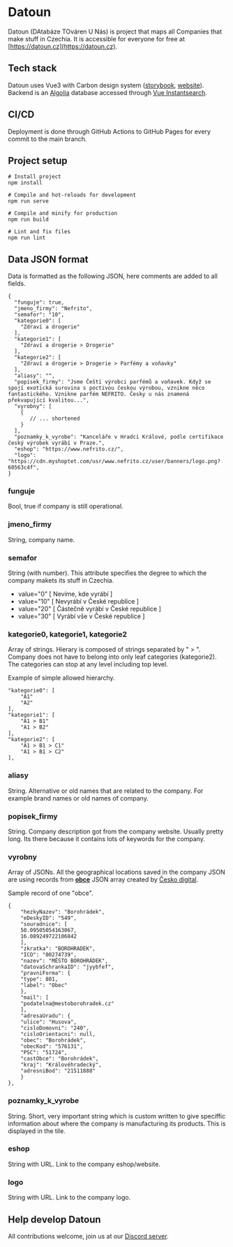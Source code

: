 # Datoun
Datoun (DAtabáze TOváren U Nás) is project that maps all Companies that make stuff in Czechia. It is accessible for everyone for free at [https://datoun.cz](https://datoun.cz).

## Tech stack
Datoun uses Vue3 with Carbon design system ([storybook](https://vue.carbondesignsystem.com/?path=/story/carbon--welcome), [website](https://carbondesignsystem.com/)). Backend is an [Algolia](https://dashboard.algolia.com/) database accessed through [Vue Instantsearch](https://www.algolia.com/doc/guides/building-search-ui/what-is-instantsearch/vue/). 

## CI/CD
Deployment is done through GitHub Actions to GitHub Pages for every commit to the main branch.

## Project setup
```
# Install project
npm install

# Compile and hot-reloads for development
npm run serve

# Compile and minify for production
npm run build

# Lint and fix files
npm run lint
```

## Data JSON format
Data is formatted as the following JSON, here comments are added to all fields.

```
{
  "funguje": true,
  "jmeno_firmy": "Nefrito",
  "semafor": "10",
  "kategorie0": [
    "Zdraví a drogerie"
  ],
  "kategorie1": [
    "Zdraví a drogerie > Drogerie"
  ],
  "kategorie2": [
    "Zdraví a drogerie > Drogerie > Parfémy a voňavky"
  ],
  "aliasy": "",
  "popisek_firmy": "Jsme Čeští výrobci parfémů a voňavek. Když se spojí exotická surovina s poctivou českou výrobou, vznikne něco fantastického. Vznikne parfém NEFRITO. Česky u nás znamená překvapující kvalitou...",
  "vyrobny": [
    {
       // ... shortened
    }
  ],
  "poznamky_k_vyrobe": "Kanceláře v Hradci Králové, podle certifikace český výrobek vyrábí v Praze.",
  "eshop": "https://www.nefrito.cz/",
  "logo": "https://cdn.myshoptet.com/usr/www.nefrito.cz/user/banners/logo.png?60563c4f",
}
```

### funguje
Bool, true if company is still operational.

### jmeno_firmy
String, company name.

### semafor
String (with number). This attribute specifies the degree to which the company makets its stuff in Czechia.
- value="0" [ Nevíme, kde vyrábí ] 
- value="10" [ Nevyrábí v České republice ] 
- value="20" [ Částečně vyrábí v České republice ]
- value="30" [ Vyrábí vše v České republice ] 

### kategorie0, kategorie1, kategorie2
Array of strings. Hierary is composed of strings separated by " > ". Company does not have to belong into only leaf categories (kategorie2). The categories can stop at any level including top level. 

Example of simple allowed hierarchy.
```
"kategorie0": [
    "A1"
    "A2"
],
"kategorie1": [
    "A1 > B1"
    "A1 > B2"
],
"kategorie2": [
    "A1 > B1 > C1"
    "A1 > B1 > C2"
],
```

### aliasy
String. Alternative or old names that are related to the company. For example brand names or old names of company.

### popisek_firmy
String. Company description got from the company website. Usually pretty long. Its there because it contains lots of keywords for the company.

### vyrobny
Array of JSONs. All the geographical locations saved in the company JSON are using records from [**obce**](https://data.cesko.digital/obce/1/obce.json) JSON array created by [Česko digital](https://github.com/cesko-digital/obce). 

Sample record of one "obce".
```
{
    "hezkyNazev": "Borohrádek",
    "eDeskyID": "549",
    "souradnice": [
    50.09505054163067,
    16.089249722106842
    ],
    "zkratka": "BOROHRADEK",
    "ICO": "00274739",
    "nazev": "MĚSTO BOROHRÁDEK",
    "datovaSchrankaID": "jyybfef",
    "pravniForma": {
    "type": 801,
    "label": "Obec"
    },
    "mail": [
    "podatelna@mestoborohradek.cz"
    ],
    "adresaUradu": {
    "ulice": "Husova",
    "cisloDomovni": "240",
    "cisloOrientacni": null,
    "obec": "Borohrádek",
    "obecKod": "576131",
    "PSC": "51724",
    "castObce": "Borohrádek",
    "kraj": "Královéhradecký",
    "adresniBod": "21511888"
    }
},
```
### poznamky_k_vyrobe
String. Short, very important string which is custom written to give speciffic information about where the company is manufacturing its products. This is displayed in the tile.

### eshop
String with URL. Link to the company eshop/website.

### logo
String with URL. Link to the company logo.


## Help develop Datoun
All contributions welcome, join us at our [Discord server](https://discord.gg/aDbAabNUeJ).